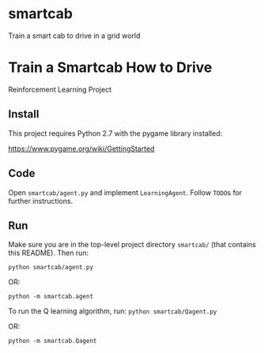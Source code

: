 # smartcab
Train a smart cab to drive in a grid world
# Train a Smartcab How to Drive

Reinforcement Learning Project

## Install

This project requires Python 2.7 with the pygame library installed:

https://www.pygame.org/wiki/GettingStarted

## Code

Open `smartcab/agent.py` and implement `LearningAgent`. Follow `TODO`s for further instructions.

## Run

Make sure you are in the top-level project directory `smartcab/` (that contains this README). Then run:

```python smartcab/agent.py```

OR:

```python -m smartcab.agent```

To run the Q learning algorithm, run:
```python smartcab/Qagent.py```

OR:

```python -m smartcab.Qagent```

